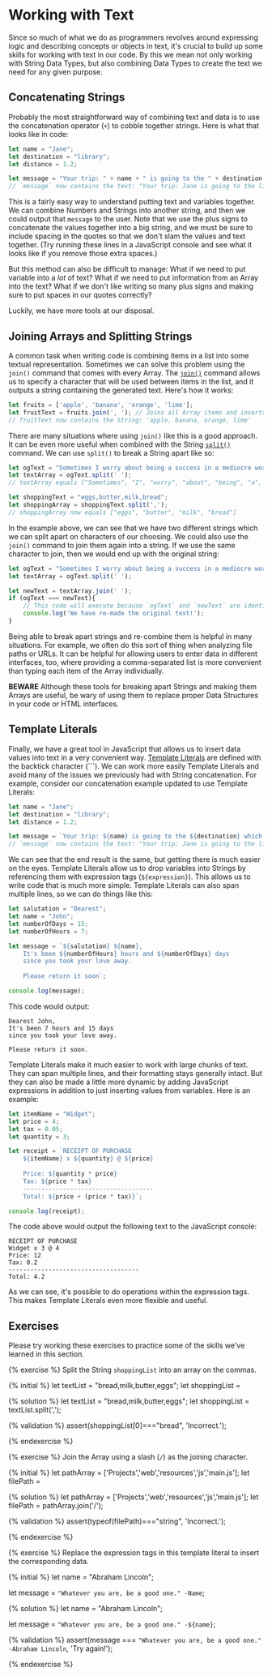 # Working with Text

Since so much of what we do as programmers revolves around expressing logic and describing concepts or objects in text, it's crucial to build up some skills for working with text in our code. By this we mean not only working with String Data Types, but also combining Data Types to create the text we need for any given purpose.

## Concatenating Strings
Probably the most straightforward way of combining text and data is to use the concatenation operator (`+`) to cobble together strings. Here is what that looks like in code:

```js
let name = "Jane";
let destination = "library";
let distance = 1.2;

let message = "Your trip: " + name + " is going to the " + destination + " which is " + distance + "miles away.";
// `message` now contains the text: "Your trip: Jane is going to the library which is 1.2 miles away.";
```
This is a fairly easy way to understand putting text and variables together. We can combine Numbers and Strings into another string, and then we could output that `message` to the user. Note that we use the plus signs to concatenate the values together into a big string, and we must be sure to include spacing in the quotes so that we don't slam the values and text together. (Try running these lines in a JavaScript console and see what it looks like if you remove those extra spaces.)

But this method can also be difficult to manage: What if we need to put variable into a _lot_ of text? What if we need to put information from an Array into the text? What if we don't like writing so many plus signs and making sure to put spaces in our quotes correctly?

Luckily, we have more tools at our disposal.

## Joining Arrays and Splitting Strings
A common task when writing code is combining items in a list into some textual representation. Sometimes we can solve this problem using the `join()` command that comes with every Array. The [`join()`](https://developer.mozilla.org/en-US/docs/Web/JavaScript/Reference/Global_Objects/Array/join) command allows us to specify a character that will be used between items in the list, and it outputs a string containing the generated text. Here's how it works:

```js
let fruits = ['apple', 'banana', 'orange', 'lime'];
let fruitText = fruits.join(', '); // Joins all Array items and inserts a ', ' between them.
// fruitText now contains the String: 'apple, banana, orange, lime'
```
There are many situations where using `join()` like this is a good approach. It can be even more useful when combined with the String [`split()`](https://developer.mozilla.org/en-US/docs/Web/JavaScript/Reference/Global_Objects/String/split) command. We can use `split()` to break a String apart like so:

```js
let ogText = "Sometimes I worry about being a success in a mediocre world." // Quote is courtesy Lily Tomlin!
let textArray = ogText.split(' ');
// textArray equals ["Sometimes", "I", "worry", "about", "being", "a", "success", "in", "a", "mediocre", "world."]

let shoppingText = "eggs,butter,milk,bread";
let shoppingArray = shoppingText.split(',');
// shoppingArray now equals ["eggs", "butter", "milk", "bread"]
```
In the example above, we can see that we have two different strings which we can split apart on characters of our choosing. We could also use the `join()` command to join them again into a string. If we use the same character to join, then we would end up with the original string:

```js
let ogText = "Sometimes I worry about being a success in a mediocre world." // Quote is courtesy Lily Tomlin!
let textArray = ogText.split(' ');

let newText = textArray.join(' ');
if (ogText === newText){
    // This code will execute because `ogText` and `newText` are identical.
    console.log('We have re-made the original text!');
}
```
Being able to break apart strings and re-combine them is helpful in many situations. For example, we often do this sort of thing when analyzing file paths or URLs. It can be helpful for allowing users to enter data in different interfaces, too, where providing a comma-separated list is more convenient than typing each item of the Array individually.

**BEWARE** Although these tools for breaking apart Strings and making them Arrays are useful, be wary of using them to replace proper Data Structures in your code or HTML interfaces.

## Template Literals
Finally, we have a great tool in JavaScript that allows us to insert data values into text in a very convenient way. [Template Literals](https://developer.mozilla.org/en-US/docs/Web/JavaScript/Reference/Template_literals) are defined with the backtick character (```). We can work more easily Template Literals and avoid many of the issues we previously had with String concatenation. For example, consider our concatenation example updated to use Template Literals:

```js
let name = "Jane";
let destination = "library";
let distance = 1.2;

let message = `Your trip: ${name} is going to the ${destination} which is ${distance} miles away.`;
// `message` now contains the text: "Your trip: Jane is going to the library which is 1.2 miles away.";
```
We can see that the end result is the same, but getting there is much easier on the eyes. Template Literals allow us to drop variables into Strings by referencing them with expression tags (`${expression}`). This allows us to write code that is much more simple. Template Literals can also span multiple lines, so we can do things like this:

```js
let salutation = "Dearest";
let name = "John";
let numberOfDays = 15;
let numberOfHours = 7;

let message = `${salutation} ${name},
    It's been ${numberOfHours} hours and ${numberOfDays} days
    since you took your love away.
    
    Please return it soon`;

console.log(message);
```
This code would output:

```
Dearest John,
It's been 7 hours and 15 days
since you took your love away.

Please return it soon.
```

Template Literals make it much easier to work with large chunks of text. They can span multiple lines, and their formatting stays generally intact. But they can also be made a little more dynamic by adding JavaScript expressions in addition to just inserting values from variables. Here is an example:

```js
let itemName = "Widget";
let price = 4;
let tax = 0.05;
let quantity = 3;

let receipt = `RECEIPT OF PURCHASE
    ${itemName} x ${quantity} @ ${price}
    
    Price: ${quantity * price}
    Tax: ${price * tax}
    ------------------------------------
    Total: ${price + (price * tax)}`;

console.log(receipt);
```
The code above would output the following text to the JavaScript console:

```
RECEIPT OF PURCHASE
Widget x 3 @ 4
Price: 12
Tax: 0.2
------------------------------------
Total: 4.2
```
As we can see, it's possible to do operations within the expression tags. This makes Template Literals even more flexible and useful.
    

## Exercises
Please try working these exercises to practice some of the skills we've learned in this section.


{% exercise %}
Split the String `shoppingList` into an array on the commas.

{% initial %}
let textList = "bread,milk,butter,eggs";
let shoppingList = 

{% solution %}
let textList = "bread,milk,butter,eggs";
let shoppingList = textList.split(',');

{% validation %}
assert(shoppingList[0]==="bread", 'Incorrect.');

{% endexercise %}

{% exercise %}
Join the Array using a slash (`/`) as the joining character.

{% initial %}
let pathArray = ['Projects','web','resources','js','main.js'];
let filePath = 

{% solution %}
let pathArray = ['Projects','web','resources','js','main.js'];
let filePath = pathArray.join('/');

{% validation %}
assert(typeof(filePath)==="string", 'Incorrect.');

{% endexercise %}

{% exercise %}
Replace the expression tags in this template literal to insert the corresponding data.

{% initial %}
let name = "Abraham Lincoln";

let message = `"Whatever you are, be a good one." -Name`;

{% solution %}
let name = "Abraham Lincoln";

let message = `"Whatever you are, be a good one." -${name}`;

{% validation %}
assert(message === `"Whatever you are, be a good one." -Abraham Lincoln`, 'Try again!');

{% endexercise %}

